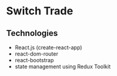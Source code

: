 # Switch Trade

## Technologies

- React.js (create-react-app)
- react-dom-router
- react-bootstrap
- state management using Redux Toolkit
